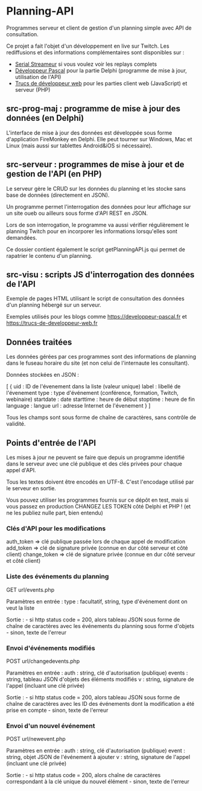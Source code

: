# Planning-API

Programmes serveur et client de gestion d'un planning simple avec API de consultation.

Ce projet a fait l'objet d'un développement en live sur Twitch. Les rediffusions et des informations complémentaires sont disponibles sur :

* [Serial Streameur](https://serialstreameur.fr/planning-api.html) si vous voulez voir les replays complets
* [Développeur Pascal](https://developpeur-pascal.fr/planning-api.html) pour la partie Delphi (programme de mise à jour, utilisation de l'API)
* [Trucs de développeur web](https://trucs-de-developpeur-web.fr/planning-api.html) pour les parties client web (JavaScript) et serveur (PHP)

## src-prog-maj : programme de mise à jour des données (en Delphi)

L'interface de mise à jour des données est développée sous forme d'application FireMonkey en Delphi. Elle peut tourner sur Windows, Mac et Linux (mais aussi sur tablettes Android&iOS si nécessaire).

## src-serveur : programmes de mise à jour et de gestion de l'API (en PHP)

Le serveur gère le CRUD sur les données du planning et les stocke sans base de données (directement en JSON).

Un programme permet l'interrogation des données pour leur affichage sur un site oueb ou ailleurs sous forme d'API REST en JSON.

Lors de son interrogation, le programme va aussi vérifier régulièrement le planning Twitch pour en incorporer les informations lorsqu'elles sont demandées.

Ce dossier contient également le script getPlanningAPI.js qui permet de rapatrier le contenu d'un planning.

## src-visu : scripts JS d'interrogation des données de l'API

Exemple de pages HTML utilisant le script de consultation des données d'un planning hébergé sur un serveur.

Exemples utilisés pour les blogs comme https://developpeur-pascal.fr et https://trucs-de-developpeur-web.fr

## Données traitées

Les données gérées par ces programmes sont des informations de planning dans le fuseau horaire du site (et non celui de l'internaute les consultant).

Données stockées en JSON :

[
	{
		uid : ID de l'évenement dans la liste (valeur unique)
		label : libellé de l'évenement
		type : type d'événement (conférence, formation, Twitch, webinaire)
		startdate : date
		starttime : heure de début
		stoptime : heure de fin
		language : langue
		url : adresse Internet de l'évenement
	}
]

Tous les champs sont sous forme de chaîne de caractères, sans contrôle de validité.

## Points d'entrée de l'API

Les mises à jour ne peuvent se faire que depuis un programme identifié dans le serveur avec une clé publique et des clés privées pour chaque appel d'API.

Tous les textes doivent être encodés en UTF-8. C'est l'encodage utilisé par le serveur en sortie.

Vous pouvez utiliser les programmes fournis sur ce dépôt en test, mais si vous passez en production CHANGEZ LES TOKEN côté Delphi et PHP ! (et ne les publiez nulle part, bien entendu)

### Clés d'API pour les modifications

auth_token => clé publique passée lors de chaque appel de modification
add_token => clé de signature privée (connue en dur côté serveur et côté client)
change_token => clé de signature privée (connue en dur côté serveur et côté client)

### Liste des événements du planning

GET url/events.php

Paramètres en entrée :
	type : facultatif, string, type d'événement dont on veut la liste
	
Sortie : 
	- si http status code = 200, alors tableau JSON sous forme de chaîne de caractères avec les événements du planning sous forme d'objets
	- sinon, texte de l'erreur

### Envoi d'événements modifiés

POST url/changedevents.php

Paramètres en entrée :
	auth : string, clé d'autorisation (publique)
	events : string, tableau JSON d'objets des éléments modifiés
	v : string, signature de l'appel (incluant une clé privée)
	
Sortie : 
	- si http status code = 200, alors tableau JSON sous forme de chaîne de caractères avec les ID des événements dont la modification a été prise en compte
	- sinon, texte de l'erreur

### Envoi d'un nouvel événement

POST url/newevent.php

Paramètres en entrée :
	auth : string, clé d'autorisation (publique)
	event : string, objet JSON de l'événement à ajouter
	v : string, signature de l'appel (incluant une clé privée)
	
Sortie : 
	- si http status code = 200, alors chaîne de caractères correspondant à la clé unique du nouvel élément
	- sinon, texte de l'erreur
